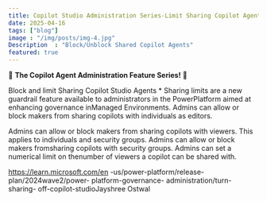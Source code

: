 ```yaml
---
title: Copilot Studio Administration Series-Limit Sharing Copilot Agents
date: 2025-04-16
tags: ["blog"]
image : "/img/posts/img-4.jpg"
Description  : "Block/Unblock Shared Copilot Agents"
featured: true
---
```

🚀 **The Copilot Agent Administration Feature Series!** 🚀

Block and limit Sharing Copilot Studio Agents * Sharing limits are a new guardrail feature available to administrators in the PowerPlatform aimed at enhancing governance inManaged Environments.
Admins can allow or block makers from sharing copilots with individuals as editors.

Admins can allow or block makers from sharing copilots with viewers. 
This applies to individuals and security groups.
Admins can allow or block makers fromsharing copilots with security groups.
Admins can set a numerical limit on thenumber of viewers a copilot can be shared with.


https://learn.microsoft.com/en
-us/power-platform/release-
plan/2024wave2/power-
platform-governance-
administration/turn-sharing-
off-copilot-studioJayshree Ostwal